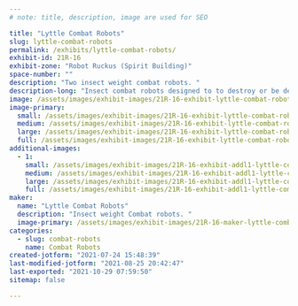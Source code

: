 ```yaml
---
# note: title, description, image are used for SEO

title: "Lyttle Combat Robots"
slug: lyttle-combat-robots
permalink: /exhibits/lyttle-combat-robots/
exhibit-id: 21R-16
exhibit-zone: "Robot Ruckus (Spirit Building)"
space-number: ""
description: "Two insect weight combat robots. "
description-long: "Insect combat robots designed to to destroy or be destroyed. "
image: /assets/images/exhibit-images/21R-16-exhibit-lyttle-combat-robots-23664f8d-b18b-4abb-b3c4-95dfa42a2163-large.jpeg
image-primary: 
  small: /assets/images/exhibit-images/21R-16-exhibit-lyttle-combat-robots-23664f8d-b18b-4abb-b3c4-95dfa42a2163-small.jpeg
  medium: /assets/images/exhibit-images/21R-16-exhibit-lyttle-combat-robots-23664f8d-b18b-4abb-b3c4-95dfa42a2163-medium.jpeg
  large: /assets/images/exhibit-images/21R-16-exhibit-lyttle-combat-robots-23664f8d-b18b-4abb-b3c4-95dfa42a2163-large.jpeg
  full: /assets/images/exhibit-images/21R-16-exhibit-lyttle-combat-robots-23664f8d-b18b-4abb-b3c4-95dfa42a2163-full.jpeg
additional-images: 
  - 1:
    small: /assets/images/exhibit-images/21R-16-exhibit-addl1-lyttle-combat-robots-e84f4238-7f9b-4de3-abd4-ca19cdc7b33e-small.jpeg
    medium: /assets/images/exhibit-images/21R-16-exhibit-addl1-lyttle-combat-robots-e84f4238-7f9b-4de3-abd4-ca19cdc7b33e-medium.jpeg
    large: /assets/images/exhibit-images/21R-16-exhibit-addl1-lyttle-combat-robots-e84f4238-7f9b-4de3-abd4-ca19cdc7b33e-large.jpeg
    full: /assets/images/exhibit-images/21R-16-exhibit-addl1-lyttle-combat-robots-e84f4238-7f9b-4de3-abd4-ca19cdc7b33e-full.jpeg
maker: 
  name: "Lyttle Combat Robots"
  description: "Insect weight Combat robots. "
  image-primary: /assets/images/exhibit-images/21R-16-maker-lyttle-combat-robots-image-medium.jpg
categories: 
  - slug: combat-robots
    name: Combat Robots
created-jotform: "2021-07-24 15:48:39"
last-modified-jotform: "2021-08-25 20:42:47"
last-exported: "2021-10-29 07:59:50"
sitemap: false

---
```

